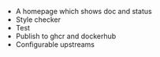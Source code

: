 - A homepage which shows doc and status
- Style checker
- Test
- Publish to ghcr and dockerhub
- Configurable upstreams